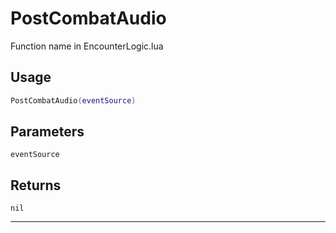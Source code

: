# PostCombatAudio
Function name in EncounterLogic.lua
## Usage
```lua
PostCombatAudio(eventSource)
```
## Parameters
`eventSource`
## Returns
`nil`

---